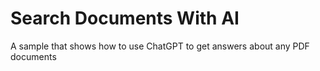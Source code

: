 # Search Documents With AI
A sample that shows how to use ChatGPT to get answers about any PDF documents
